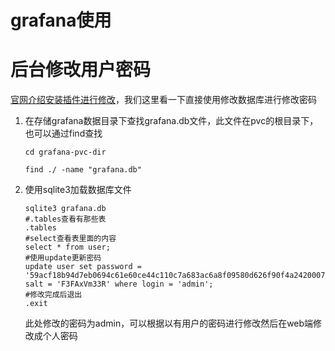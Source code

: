 # grafana使用

# 后台修改用户密码

[官网介绍安装插件进行修改](https://grafana.com/docs/administration/cli/#reset-admin-password)，我们这里看一下直接使用修改数据库进行修改密码

1. 在存储grafana数据目录下查找grafana.db文件，此文件在pvc的根目录下，也可以通过find查找

   ```
   cd grafana-pvc-dir
   
   find ./ -name "grafana.db"
   ```

   

2. 使用sqlite3加载数据库文件

   ```
   sqlite3 grafana.db
   #.tables查看有那些表
   .tables
   #select查看表里面的内容
   select * from user;
   #使用update更新密码
   update user set password = '59acf18b94d7eb0694c61e60ce44c110c7a683ac6a8f09580d626f90f4a242000746579358d77dd9e570e83fa24faa88a8a6', salt = 'F3FAxVm33R' where login = 'admin';
   #修改完成后退出
   .exit
   ```

   此处修改的密码为admin，可以根据以有用户的密码进行修改然后在web端修改成个人密码